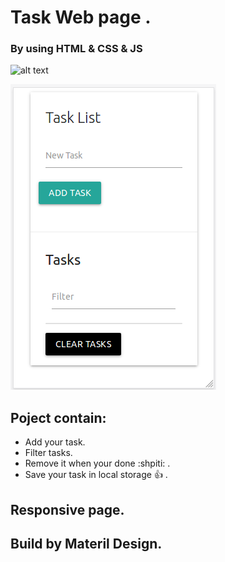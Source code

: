 # Task Web page .

### By using HTML & CSS & JS 

![alt text](https://raw.githubusercontent.com/abdulrahmanabdullah/jsTask/master/.gitignore/images/Selection_066.png)


![](firstImage.png)

## Poject contain: 
- Add your task. 
- Filter tasks.
- Remove it when your done  :shpiti: .
- Save your task in local storage :+1: .

## Responsive page. 

## Build by Materil Design.

